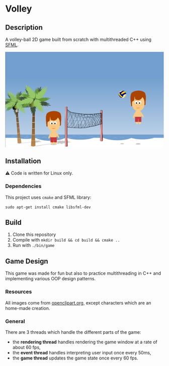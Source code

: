 # Volley

## Description

A volley-ball 2D game built from scratch with multithreaded C++ using [SFML](https://www.sfml-dev.org/).

![Screenshot](screenshot.png)

## Installation

:warning: Code is written for Linux only.

### Dependencies

This project uses `cmake` and SFML library:
```
sudo apt-get install cmake libsfml-dev
```
## Build

1. Clone this repository
2. Compile with `mkdir build && cd build && cmake ..`
4. Run with `./bin/game`

## Game Design

This game was made for fun but also to practice multithreading in C++ and implementing various OOP design patterns.

### Resources

All images come from [openclipart.org](https://openclipart.org/), except characters which are an home-made creation.

### General

There are 3 threads which handle the different parts of the game:  
- the **rendering thread** handles rendering the game window at a rate of about 60 fps,
- the **event thread** handles interpreting user input once every 50ms,
- the **game thread** updates the game state once every 60 fps.
